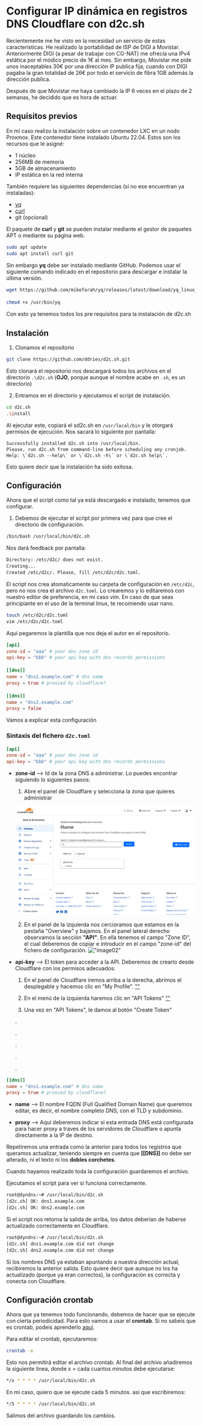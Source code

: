 # Configurar IP dinámica en registros DNS Cloudflare con **d2c.sh**

Recientemente me he visto en la necesidad un servicio de estas características. He realizado la portabilidad de ISP de DIGI a Movistar. Anteriormente DIGI (a pesar de trabajar con CG-NAT) me ofrecía una IPv4 estática por el módico precio de 1€ al mes. Sin embargo, Movistar me pide unos inaceptables 30€ por una dirección IP publica fija, cuando con DIGI pagaba la gran totalidad de 26€ por todo el servicio de fibra 1GB además la dirección publica.

Después de que Movistar me haya cambiado la IP 6 veces en el plazo de 2 semanas, he decidido que es hora de actuar.

## Requisitos previos

En mi caso realizo la instalación sobre un contenedor LXC en un nodo Proxmox. Este contenedor tiene instalado Ubuntu 22.04. Estos son los recursos que le asigné:
- 1 núcleo
- 256MB de memoria
- 5GB de almacenamiento
- IP estática en la red interna

También requiere las siguientes dependencias (si no ese encuentran ya instaladas):

- [yq](https://github.com/mikefarah/yq)
- [curl](https://curl.se/download.html)
- git (opcional)

El paquete de **curl** y **git** se pueden instalar mediante el gestor de paquetes APT o mediante su página web.

````bash
sudo apt update
sudo apt install curl git
````

Sin embargo **yq** debe ser instalado mediante GitHub. Podemos usar el siguiente comando indicado en el repositorio para descargar e instalar la última versión.

````bash
wget https://github.com/mikefarah/yq/releases/latest/download/yq_linux_amd64 -O /usr/bin/yq

chmod +x /usr/bin/yq
````

Con esto ya tenemos todos los pre requisitos para la instalación de d2c.sh

## Instalación

1. Clonamos el repositorio

````bash
git clone https://github.com/ddries/d2c.sh.git
````
Esto clonará el repositorio  nos descargará todos los archivos en el directorio ````.\d2c.sh```` (**OJO**, porque aunque el nombre acabe en ``.sh``, es un directorio)

2. Entramos en el directorio y ejecutamos el script de instalación.

````bash
cd d2c.sh
.\install
````

Al ejecutar este, copiará el sd2c.sh en ````/usr/local/bin```` y le otorgará permisos de ejecución. Nos sacará lo siguiente por pantalla:

````
Successfully installed d2c.sh into /usr/local/bin.
Please, run d2c.sh from command-line before scheduling any cronjob.
Help: \`d2c.sh --help\` or \`d2c.sh -h\` or \`d2c.sh help\`.
````

Esto quiere decir que la instalación ha sido exitosa.

## Configuración

Ahora que el script como tal ya está descargado e instalado, tenemos que configurar.

1.  Debemos de ejecutar el script por primera vez para que cree el directorio de configuración.

````bash
/bin/bash /usr/local/bin/d2c.sh
````

Nos dará feedback por pantalla:
````bash
Directory: /etc/d2c/ does not exist.
Creating...
Created /etc/d2c/. Please, fill /etc/d2c/d2c.toml.
````

El script nos crea atomaticamente su carpeta de configuración en ````/etc/d2c````, pero no nos crea el archivo ````d2c.toml````. Lo crearemos y lo editaremos con nuestro editor de preferencia, en mi caso vim. En caso de que seas principiante en el uso de la terminal linux, te recomiendo usar nano.

````bash
touch /etc/d2c/d2c.toml
vim /etc/d2c/d2c.toml
````

Aquí pegaremos la plantilla que nos deja el autor en el repositorio.

````toml
[api]
zone-id = "aaa" # your dns zone id
api-key = "bbb" # your api key with dns records permissions

[[dns]]
name = "dns1.example.com" # dns name
proxy = true # proxied by cloudflare?

[[dns]]
name = "dns2.example.com"
proxy = false
````

Vamos a explicar esta configuración

### Sintaxis del fichero ````d2c.toml````

````toml
[api]
zone-id = "aaa" # your dns zone id
api-key = "bbb" # your api key with dns records permissions
````
- **zone-id** --> Id de la zona DNS a administrar. Lo puedes encontrar siguiendo lo siguientes pasos:
    1. Abre el panel de Cloudflare y selecciona la zona que quieres administrar
    
    !["image01"](\\images\d2csh_instalacion\image01.png)


    2. En el panel de la izquierda nos cercioramos que estamos en la pestaña "Overview" y bajamos. En el panel lateral derecho observamos la sección **"API"**. En ella tenemos el campo "Zone ID", el cual deberemos de copiar e introducir en el campo "zone-id" del fichero de configuración.
    !["image02"](\\images\d2csh_instalacion\image02.png)


- **api-key** --> El token para acceder a la API. Deberemos de crearlo desde Cloudflare con los permisos adecuados:
    1. En el panel de Cloudflare iremos arriba a la derecha, abrimos el desplegable y hacemos clic en "My Profile". 
    [""](\\image\d2csh_instalacion\image03.png) 

    2. En el menú de la izquierda haremos clic en "API Tokens"
    [""](\\image\d2csh_instalacion\image04.png) 

    3. Una vez en "API Tokens", le damos al botón "Create Token"
     
     .

     .

     .

     .

     .

````toml
[[dns]]
name = "dns1.example.com" # dns name
proxy = true # proxied by cloudflare?
````

- **name** --> El nombre FQDN (Full Qualified Domain Name) que queremos editar, es decir, el nombre completo DNS, con el TLD y subdominio.

- **proxy** --> Aquí deberemos indicar si esta entrada DNS está configurada para hacer proxy a traves de los servidores de Cloudflare o apunta directamente a la IP de destino.

Repetiremos una entrada como la anterior para todos los registros que queramos actualizar, teniendo siempre en cuenta que **[[DNS]]** no debe ser alterado, ni el texto ni los **dobles corchetes**.

Cuando hayamos realizado toda la configuración guardaremos el archivo.

Ejecutamos el script para ver si funciona correctamente. 

````bash
root@dyndns:~# /usr/local/bin/d2c.sh
[d2c.sh] OK: dns1.example.com
[d2c.sh] OK: dns2.example.com
````
Si el script nos retorna la salida de arriba, los datos deberían de haberse actualizado correctamente en Cloudflare.

````bash
root@dyndns:~# /usr/local/bin/d2c.sh
[d2c.sh] dns1.example.com did not change
[d2c.sh] dns2.example.com did not change
````

Si los nombres DNS ya estaban apuntando a nuestra dirección actual, recibiremos la anterior salida. Esto quiere decir que aunque no los ha actualizado (porque ya eran correctos), la configuración es correcta y conecta con Cloudflare.

## Configuración crontab
Ahora que ya tenemos todo funcionando, debemos de hacer que se ejecute con cierta periodicidad. Para esto vamos a usar el **crontab**. Si no sabeis que es crontab, podeis aprenderlo [aquí](https://es.wikipedia.org/wiki/Cron_(Unix)).

Para editar el crontab, ejecutaremos:
````bash
crontab -e 
````

Esto nos permitirá editar el archivo crontab. Al final del archivo añadiremos la siguiente linea, donde x = cada cuantos minutos debe ejecutarse:

````bash
*/x * * * * /usr/local/bin/d2c.sh
````

En mi caso, quiero que se ejecute cada 5 minutos. asi que escribiremos:
````bash
*/5 * * * * /usr/local/bin/d2c.sh
````
Salimos del archivo guardando los cambios.
